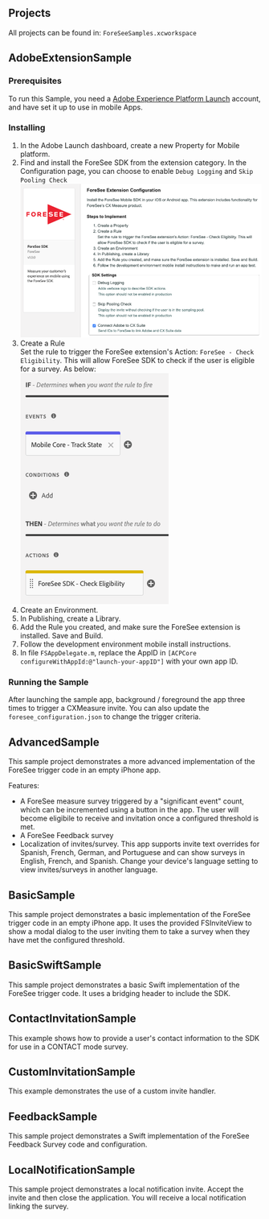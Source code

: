 ## Projects
All projects can be found in: `ForeSeeSamples.xcworkspace`
## AdobeExtensionSample

### Prerequisites

To run this Sample, you need a [Adobe Experience Platform Launch](https://www.adobe.com/experience-platform/launch.html) account, and have set it up to use in mobile Apps.  

### Installing
1.  In the Adobe Launch dashboard, create a new Property for Mobile platform.
2.  Find and install the ForeSee SDK from the extension category. In the Configuration page, you can choose to enable `Debug Logging` and `Skip Pooling Check`<br/>
     ![Configuration](https://raw.githubusercontent.com/foreseecode/foresee-sdk-ios-samples/MOBILSDK-1608/AdobeExtensionSample/docresources/configuration.png)
3.  Create a Rule  
    Set the rule to trigger the ForeSee extension's Action: `ForeSee - Check Eligibility`. This will allow ForeSee SDK to check if the user is eligible for a survey. As below:<br/>
    ![Rule](https://raw.githubusercontent.com/foreseecode/foresee-sdk-ios-samples/MOBILSDK-1608/AdobeExtensionSample/docresources/rule.png)
4.  Create an Environment.
5.  In Publishing, create a Library.
6.  Add the Rule you created, and make sure the ForeSee extension is installed. Save and Build.
7.  Follow the development environment mobile install instructions.
8.  In file `FSAppDelegate.m`, replace the AppID in  `[ACPCore configureWithAppId:@"launch-your-appID"]` with your own app ID.

### Running the Sample

After launching the sample app, background / foreground the app three times to trigger a CXMeasure invite. You can also update the `foresee_configuration.json` to change the trigger criteria.

## AdvancedSample
This sample project demonstrates a more advanced implementation of the ForeSee trigger code in an empty iPhone app.

Features:

* A ForeSee measure survey triggered by a "significant event" count, which can be incremented using a button in the app. The user will 
become eligibile to receive and invitation once a configured threshold is met.
* A ForeSee Feedback survey 
* Localization of invites/survey. This app supports invite text overrides for Spanish, French, German, and Portuguese and can show surveys in English, French, and Spanish. 
Change your device's language setting to view invites/surveys in another language.



## BasicSample
This sample project demonstrates a basic implementation of the ForeSee trigger code in an empty iPhone app.
It uses the provided FSInviteView to show a modal dialog to the user inviting them to take a survey when
they have met the configured threshold.

## BasicSwiftSample
This sample project demonstrates a basic Swift implementation of the ForeSee trigger code. It uses a bridging header to include the SDK.

## ContactInvitationSample
This example shows how to provide a user's contact information to the SDK for use in a CONTACT mode survey.


## CustomInvitationSample
This example demonstrates the use of a custom invite handler.


## FeedbackSample
This sample project demonstrates a Swift implementation of the ForeSee Feedback Survey code and configuration. 


## LocalNotificationSample
This sample project demonstrates a local notification invite. Accept the invite and then close the application. 
You will receive a local notification linking the survey.


